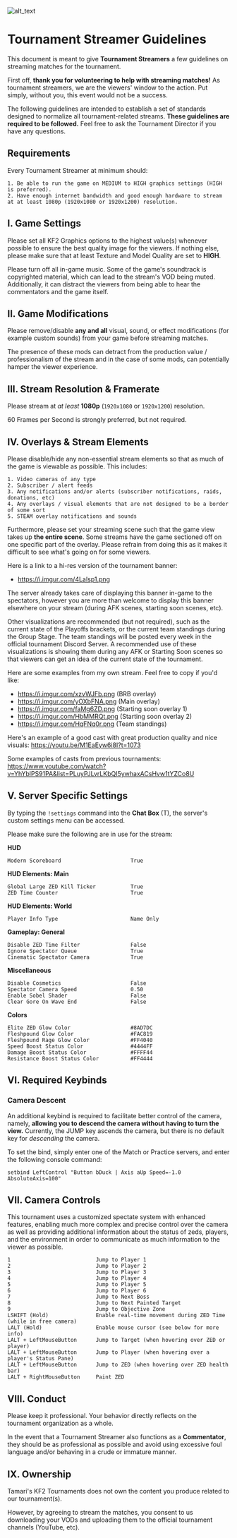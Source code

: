 ![alt_text](https://i.imgur.com/e3HnZyI.png)

# Tournament Streamer Guidelines
This document is meant to give **Tournament Streamers** a few guidelines on streaming matches for the tournament.

First off, **thank you for volunteering to help with streaming matches!** As tournament streamers, we are the viewers' window to the action. Put simply, without you, this event would not be a success.

The following guidelines are intended to establish a set of standards designed to normalize all tournament-related streams. **These guidelines are required to be followed.** Feel free to ask the Tournament Director if you have any questions.


## Requirements
Every Tournament Streamer at minimum should:
```
1. Be able to run the game on MEDIUM to HIGH graphics settings (HIGH is preferred).
2. Have enough internet bandwidth and good enough hardware to stream at at least 1080p (1920x1080 or 1920x1200) resolution.
```


## I. Game Settings
Please set all KF2 Graphics options to the highest value(s) whenever possible to ensure the best quality image for the viewers. If nothing else, please make sure that at least Texture and Model Quality are set to **HIGH**.

Please turn off all in-game music. Some of the game's soundtrack is copyrighted material, which can lead to the stream's VOD being muted. Additionally, it can distract the viewers from being able to hear the commentators and the game itself.


## II. Game Modifications
Please remove/disable **any and all** visual, sound, or effect modifications (for example custom sounds) from your game before streaming matches.

The presence of these mods can detract from the production value / professionalism of the stream and in the case of some mods, can potentially hamper the viewer experience.


## III. Stream Resolution & Framerate
Please stream at *at least* **1080p** (`1920x1080` or `1920x1200`) resolution.

60 Frames per Second is strongly preferred, but not required.


## IV. Overlays & Stream Elements
Please disable/hide any non-essential stream elements so that as much of the game is viewable as possible.
This includes:
```
1. Video cameras of any type
2. Subscriber / alert feeds
3. Any notifications and/or alerts (subscriber notifications, raids, donations, etc)
4. Any overlays / visual elements that are not designed to be a border of some sort
5. STEAM overlay notifications and sounds
```
Furthermore, please set your streaming scene such that the game view takes up **the entire scene**.
Some streams have the game sectioned off on one specific part of the overlay. Please refrain from doing this as it makes it difficult to see what's going on for some viewers.


Here is a link to a hi-res version of the tournament banner:
- https://i.imgur.com/4LaIsp1.png

The server already takes care of displaying this banner in-game to the spectators, however you are more than welcome to display this banner elsewhere on your stream (during AFK scenes, starting soon scenes, etc).

Other visualizations are recommended (but not required), such as the current state of the Playoffs brackets, or the current team standings during the Group Stage.
The team standings will be posted every week in the official tournament Discord Server.
A recommended use of these visualizations is showing them during any AFK or Starting Soon scenes so that viewers can get an idea of the current state of the tournament.

Here are some examples from my own stream. Feel free to copy if you'd like:
- https://i.imgur.com/xzvWJFb.png (BRB overlay)
- https://i.imgur.com/yOXbFNA.png (Main overlay)
- https://i.imgur.com/faMg6ZD.png (Starting soon overlay 1)
- https://i.imgur.com/HbMMRQt.png (Starting soon overlay 2)
- https://i.imgur.com/HqFNq0r.png (Team standings)

Here's an example of a good cast with great production quality and nice visuals:
https://youtu.be/M1EaEyw6i8I?t=1073

Some examples of casts from previous tournaments:
https://www.youtube.com/watch?v=YhYblPS91PA&list=PLuyPJLvrLKbQI5ywhaxACsHvw1tYZCo8U


## V. Server Specific Settings
By typing the `!settings` command into the **Chat Box** (T), the server's custom settings menu can be accessed.

Please make sure the following are in use for the stream:

**HUD**
```
Modern Scoreboard                      True
```
**HUD Elements: Main**
```
Global Large ZED Kill Ticker           True
ZED Time Counter                       True
```
**HUD Elements: World**
```
Player Info Type                       Name Only
```
**Gameplay: General**
```
Disable ZED Time Filter                False
Ignore Spectator Queue                 True
Cinematic Spectator Camera             True
```
**Miscellaneous**
```
Disable Cosmetics                      False
Spectator Camera Speed                 0.50
Enable Sobel Shader                    False
Clear Gore On Wave End                 False
```
**Colors**
```
Elite ZED Glow Color                   #8AD7DC
Fleshpound Glow Color                  #FAC819
Fleshpound Rage Glow Color             #FF4040
Speed Boost Status Color               #4444FF
Damage Boost Status Color              #FFFF44
Resistance Boost Status Color          #FF4444
```


## VI. Required Keybinds
### Camera Descent
An additional keybind is required to facilitate better control of the camera, namely, **allowing you to descend the camera without having to turn the view.** Currently, the JUMP key ascends the camera, but there is no default key for *descending* the camera.

To set the bind, simply enter one of the Match or Practice servers, and enter the following console command:

`setbind LeftControl "Button bDuck | Axis aUp Speed=-1.0 AbsoluteAxis=100"`


## VII. Camera Controls
This tournament uses a customized spectate system with enhanced features, enabling much more complex and precise control over the camera as well as providing additional information about the status of zeds, players, and the environment in order to communicate as much information to the viewer as possible.
```
1                           Jump to Player 1
2                           Jump to Player 2
3                           Jump to Player 3
4                           Jump to Player 4
5                           Jump to Player 5
6                           Jump to Player 6
7                           Jump to Next Boss
8                           Jump to Next Painted Target
9                           Jump to Objective Zone
LSHIFT (Hold)               Enable real-time movement during ZED Time (while in free camera)
LALT (Hold)                 Enable mouse cursor (see below for more info)
LALT + LeftMouseButton      Jump to Target (when hovering over ZED or player)
LALT + LeftMouseButton      Jump to Player (when hovering over a player's Status Pane)
LALT + LeftMouseButton      Jump to ZED (when hovering over ZED health bar)
LALT + RightMouseButton     Paint ZED
```

## VIII. Conduct
Please keep it professional. Your behavior directly reflects on the tournament organization as a whole.

In the event that a Tournament Streamer also functions as a **Commentator**, they should be as professional as possible and avoid using excessive foul language and/or behaving in a crude or immature manner.


## IX. Ownership
Tamari's KF2 Tournaments does not own the content you produce related to our tournament(s).

However, by agreeing to stream the matches, you consent to us downloading your VODs and uploading them to the official tournament channels (YouTube, etc).

